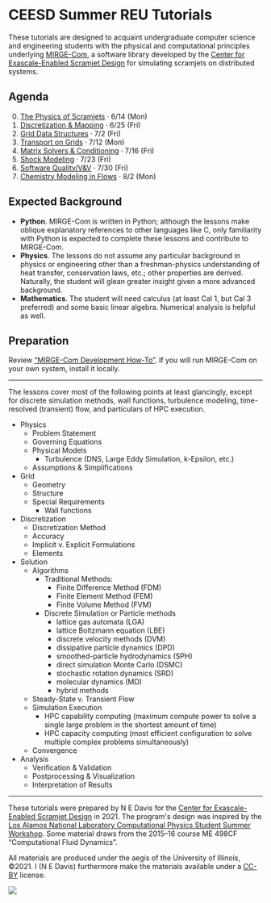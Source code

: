 # CEESD Summer REU Tutorials

These tutorials are designed to acquaint undergraduate computer science and engineering students with the physical and computational principles underlying [MIRGE-Com](https://github.com/illinois-ceesd/mirgecom), a software library developed by the [Center for Exascale-Enabled Scramjet Design](https://ceesd.illinois.edu/) for simulating scramjets on distributed systems.


## Agenda

0. [The Physics of Scramjets](./0-physics.md) · 6/14 (Mon)
1. [Discretization & Mapping](./1-discrete.md) · 6/25 (Fri)
2. [Grid Data Structures](./2-griddata.md) · 7/2 (Fri)
3. [Transport on Grids](./3-transport.md) · 7/12 (Mon)
4. [Matrix Solvers & Conditioning](./4-solvers.md) · 7/16 (Fri)
5. [Shock Modeling](./5-shocks.md) · 7/23 (Fri)
6. [Software Quality/V&V](./6-verval.md) · 7/30 (Fri)
7. [Chemistry Modeling in Flows](./7-chemrxn.md) · 8/2 (Mon)


## Expected Background

- **Python**.  MIRGE-Com is written in Python; although the lessons make oblique explanatory references to other languages like C, only familiarity with Python is expected to complete these lessons and contribute to MIRGE-Com.
- **Physics**.  The lessons do not assume any particular background in physics or engineering other than a freshman-physics understanding of heat transfer, conservation laws, etc.; other properties are derived.  Naturally, the student will glean greater insight given a more advanced background.
- **Mathematics**.  The student will need calculus (at least Cal 1, but Cal 3 preferred) and some basic linear algebra.  Numerical analysis is helpful as well.


## Preparation

Review [“MIRGE-Com Development How-To”](https://mirgecom.readthedocs.io/en/latest/development/development.html).  If you will run MIRGE-Com on your own system, install it locally.

---

The lessons cover most of the following points at least glancingly, except for discrete simulation methods, wall functions, turbulence modeling, time-resolved (transient) flow, and particulars of HPC execution.

-   Physics
    -   Problem Statement
    -   Governing Equations
    -   Physical Models
        -   Turbulence (DNS, Large Eddy Simulation, k-Epsilon, etc.)
    -   Assumptions & Simplifications
-   Grid
    -   Geometry
    -   Structure
    -   Special Requirements
        -   Wall functions
-   Discretization
    -   Discretization Method
    -   Accuracy
    -   Implicit v. Explicit Formulations
    -   Elements
-   Solution
    -   Algorithms
        -   Traditional Methods:
            -   Finite Difference Method (FDM)
            -   Finite Element Method (FEM)
            -   Finite Volume Method (FVM)
        -   Discrete Simulation or Particle methods
            -   lattice gas automata (LGA)
            -   lattice Boltzmann equation (LBE)
            -   discrete velocity methods (DVM)
            -   dissipative particle dynamics (DPD)
            -   smoothed-particle hydrodynamics (SPH)
            -   direct simulation Monte Carlo (DSMC)
            -   stochastic rotation dynamics (SRD)
            -   molecular dynamics (MD)
            -   hybrid methods
    -   Steady-State v. Transient Flow
    -   Simulation Execution
        -   HPC capability computing (maximum compute power to solve a single large problem in the shortest amount of time)
        -   HPC capacity computing (most efficient configuration to solve multiple complex problems simultaneously)
    -   Convergence
-   Analysis
    -   Verification & Validation
    -   Postprocessing & Visualization
    -   Interpretation of Results

---

These tutorials were prepared by N E Davis for the [Center for Exascale-Enabled Scramjet Design](https://ceesd.illinois.edu/) in 2021.  The program's design was inspired by the [Los Alamos National Laboratory Computational Physics Student Summer Workshop](https://www.lanl.gov/org/padwp/adx/computational-physics/summer-workshop/index.php).  Some material draws from the 2015–16 course ME 498CF “Computational Fluid Dynamics”.

All materials are produced under the aegis of the University of Illinois, ©2021.  I (N E Davis) furthermore make the materials available under a [CC-BY](https://creativecommons.org/licenses/by/4.0/) license.

![](http://i.creativecommons.org/l/by/4.0/88x31.png)
